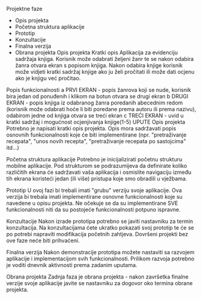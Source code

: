 Projektne faze
 - Opis projekta
 - Početna struktura aplikacije
 - Prototip
 - Konzultacije
 - Finalna verzija
 - Obrana projekta
Opis projekta
Kratki opis
Aplikacija za evidenciju sadržaja knjiga. Korisnik može odabrati željeni žanr te se nakon odabira žanra otvara ekran s popisom knjiga. Nakon odabira knjige korisnik može vidjeti kratki sadržaj knjige ako ju želi pročitati ili može dati ocjenu ako je knjigu već pročitao.

Popis funkcionalnosti
a PRVI EKRAN - popis žanrova koji se nude, korisnik bira jedan od ponuđenih i klikom na botun otvara se drugi ekran
b DRUGI EKRAN - popis knjiga iz odabranog žanra poredanih abecednim redom (korisnik može odabrati hoće li biti poredane prema autoru ili prema nazivu), odabirom jedne od knjiga otvara se treći ekran
c TREĆI EKRAN - uvid u kratki sadržaj i mogućnost ocjenjivanja knjige(1-5)
UPUTE
Opis projekta
Potrebno je napisati kratki opis projekta. Opis mora sadržavati popis osnovnih funkcionalnosti koje će biti implementirane (npr. "pretraživanje recepata", "unos novih recepta", "pretraživanje recepata po sastojcima" itd...)

Početna struktura aplikacije
Potrebno je inicijalizirati početnu strukturu mobilne aplikacije. Pod strukturom se podrazumijeva da definirate koliko različitih ekrana će sadržavati vaša aplikacija i osmislite navigaciju između tih ekrana koristeći jedan (ili više) pristupa koje smo obradili u vježbama.

Prototip
U ovoj fazi bi trebali imati "grubu" verziju svoje aplikacije. Ova verzija bi trebala imati implementirane osnovne funkcionalnosti koje su navedene u opisu projekta. Ne očekuje se da su implementirane SVE funkcionalnosti niti da su postojeće funkcionalnosti potpuno ispravne.

Konzultacije
Nakon izrade prototipa potrebno se javiti nastavniku za termin konzultacija. Na konzultacijama ćete ukratko pokazati svoj prototip te će se po potrebi napraviti modifikacija početnih zahtjeva. Dovršeni projekti bez ove faze neće biti prihvaćeni.

Finalna verzija
Nakon demonstracije prototipa možete nastaviti sa razvojem aplikacije i implementacijom svih funkcionalnosti. Prilikom razvoja potrebno je voditi dnevnik aktivnosti prema zadanim uputama.

Obrana projekta
Zadnja faza je obrana projekta - nakon završetka finalne verzije svoje aplikacije javite se nastavniku za dogovor oko termina obrane projekta.
